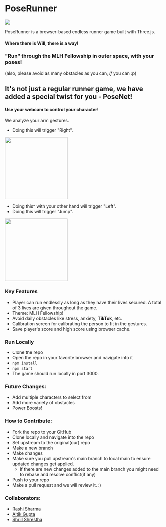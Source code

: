 # PoseRunner
<img src="https://user-images.githubusercontent.com/43996118/111834988-61544600-891a-11eb-8fe2-aabe42c2a4b3.png"></img>

PoseRunner is a browser-based endless runner game built with Three.js.
#### Where there is Will, there is a way!
### "Run" through the MLH Fellowship in outer space, with your poses!
(also, please avoid as many obstacles as you can, _if_ you can :p)

## It's not just a regular runner game, we have added a special twist for you - PoseNet!

#### Use your webcam to control your character!
We analyze your arm gestures.

- Doing this will trigger "Right".

<img src="https://raw.githubusercontent.com/Open-Sourced-Olaf/PoseRunner/main/src/assets/Hand.png" width="200px"></img>
- Doing this^ with your other hand will trigger "Left".
- Doing this will trigger "Jump".

<img src="https://raw.githubusercontent.com/Open-Sourced-Olaf/PoseRunner/main/src/assets/doubleHand.png" width="200px"></img>

### Key Features
- Player can run endlessly as long as they have their lives secured. A total of 3 lives are given throughout the game.
- Theme: MLH Fellowship!
- Avoid daily obstacles like stress, anxiety, **TikTok**, etc.
- Calibration screen for calibrating the person to fit in the gestures.
- Save player's score and high score using browser cache.

### Run Locally
- Clone the repo
- Open the repo in your favorite browser and navigate into it
- `npm install`
- `npm start`
- The game should run locally in port 3000.

### Future Changes:
- Add multiple characters to select from
- Add more variety of obstacles
- Power Boosts!

### How to Contribute:
- Fork the repo to your GitHub
- Clone locally and navigate into the repo
- Set upstream to the original(our) repo
- Make a new branch
- Make changes
- Make sure you pull upstream's main branch to local main to ensure updated changes get applied.
  - If there are new changes added to the main branch you might need to rebase and resolve conflict(if any)
- Push to your repo
- Make a pull request and we will review it. :)

### Collaborators:
- [Rashi Sharma](https://github.com/rashi-s17)
- [Aitik Gupta](https://github.com/aitikgupta)
- [Shrill Shrestha](https://github.com/ShrillShrestha)
